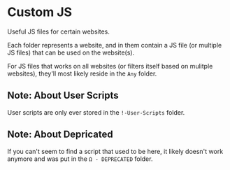 # Custom JS
Useful JS files for certain websites.

Each folder represents a website, and in them contain a JS file (or multiple JS files) that can be used on the website(s).

For JS files that works on all websites (or filters itself based on mulitple websites), they'll most likely reside in the `Any` folder.

## Note: About User Scripts

User scripts are only ever stored in the `!-User-Scripts` folder.

## Note: About Depricated

If you can't seem to find a script that used to be here, it likely doesn't work anymore and was put in the `Ω - DEPRECATED` folder.